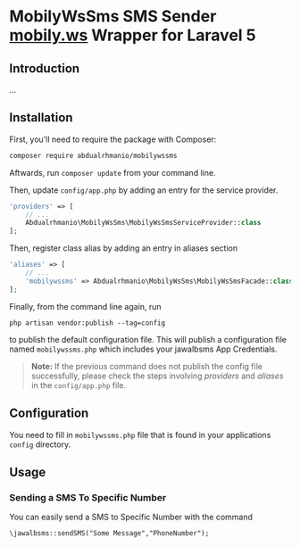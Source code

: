 # MobilyWsSms SMS Sender [mobily.ws](http://www.mobily.ws/)  Wrapper for Laravel 5

## Introduction
...


## Installation

First, you'll need to require the package with Composer:

```sh
composer require abdualrhmanio/mobilywssms
```

Aftwards, run `composer update` from your command line.

Then, update `config/app.php` by adding an entry for the service provider.

```php
'providers' => [
	// ...
	Abdualrhmanio\MobilyWsSms\MobilyWsSmsServiceProvider::class
];
```


Then, register class alias by adding an entry in aliases section

```php
'aliases' => [
	// ...
	'mobilywssms' => Abdualrhmanio\MobilyWsSms\MobilyWsSmsFacade::class
];
```


Finally, from the command line again, run 

```
php artisan vendor:publish --tag=config
``` 

to publish the default configuration file. 
This will publish a configuration file named `mobilywssms.php` which includes your jawalbsms App Credentials.

> **Note:** If the previous command does not publish the config file successfully, please check the steps involving *providers* and *aliases* in the `config/app.php` file.


## Configuration

You need to fill in `mobilywssms.php` file that is found in your applications `config` directory.

## Usage

### Sending a SMS To Specific Number

You can easily send a SMS to Specific Number with the command

    \jawalbsms::sendSMS("Some Message","PhoneNumber");

    

    
